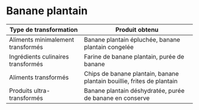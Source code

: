 # Banane plantain

| **Type de transformation**         | **Produit obtenu**                                                     |
| ---------------------------------- | ---------------------------------------------------------------------- |
| Aliments minimalement transformés  | Banane plantain épluchée, banane plantain congelée                     |
| Ingrédients culinaires transformés | Farine de banane plantain, purée de banane                             |
| Aliments transformés               | Chips de banane plantain, banane plantain bouillie, frites de plantain |
| Produits ultra-transformés         | Banane plantain déshydratée, purée de banane en conserve               |

